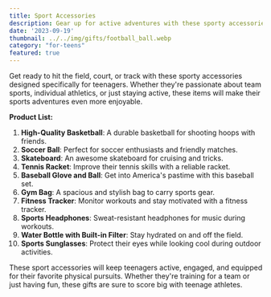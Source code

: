 ```yaml
---
title: Sport Accessories
description: Gear up for active adventures with these sporty accessories for teenagers.
date: '2023-09-19'
thumbnail: ../../img/gifts/football_ball.webp
category: "for-teens"
featured: true
---
```

Get ready to hit the field, court, or track with these sporty accessories designed specifically for teenagers. Whether they're passionate about team sports, individual athletics, or just staying active, these items will make their sports adventures even more enjoyable.

**Product List:**
1. **High-Quality Basketball**: A durable basketball for shooting hoops with friends.
2. **Soccer Ball**: Perfect for soccer enthusiasts and friendly matches.
3. **Skateboard**: An awesome skateboard for cruising and tricks.
4. **Tennis Racket**: Improve their tennis skills with a reliable racket.
5. **Baseball Glove and Ball**: Get into America's pastime with this baseball set.
6. **Gym Bag**: A spacious and stylish bag to carry sports gear.
7. **Fitness Tracker**: Monitor workouts and stay motivated with a fitness tracker.
8. **Sports Headphones**: Sweat-resistant headphones for music during workouts.
9. **Water Bottle with Built-in Filter**: Stay hydrated on and off the field.
10. **Sports Sunglasses**: Protect their eyes while looking cool during outdoor activities.

These sport accessories will keep teenagers active, engaged, and equipped for their favorite physical pursuits. Whether they're training for a team or just having fun, these gifts are sure to score big with teenage athletes.
